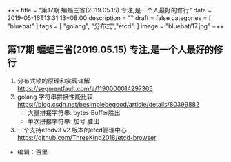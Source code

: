 +++
title = "第17期 蝙蝠三省(2019.05.15) 专注,是一个人最好的修行"
date = 2019-05-16T13:31:13+08:00
description = ""
draft = false
categories = [
    "bluebat"
]
tags = [
"golang", "分布式","etcd",
]
image = "bluebat/17.jpg"
+++

## 第17期 蝙蝠三省(2019.05.15) 专注,是一个人最好的修行

1. 分布式锁的原理和实现详解 https://segmentfault.com/a/1190000014297365
2. golang 字符串拼接性能比较 https://blog.csdn.net/besimplebegood/article/details/80399882
    - 大量拼接字符串: bytes.Buffer胜出
    - 单次拼接字符串: 加号 胜出
3. 一个支持etcdv3 v2 版本的etcd管理中心 https://github.com/ThreeKing2018/etcd-browser

- 编辑：百里